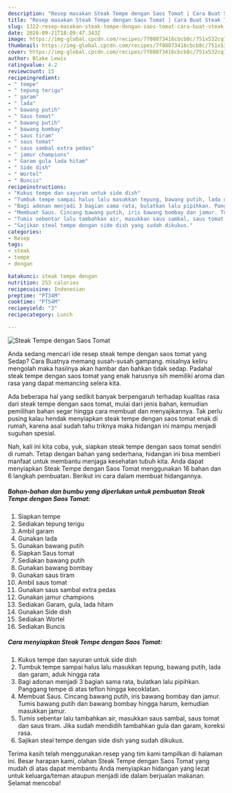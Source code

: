 ```yaml
---
description: "Resep masakan Steak Tempe dengan Saos Tomat | Cara Buat Steak Tempe dengan Saos Tomat Yang Sempurna"
title: "Resep masakan Steak Tempe dengan Saos Tomat | Cara Buat Steak Tempe dengan Saos Tomat Yang Sempurna"
slug: 1322-resep-masakan-steak-tempe-dengan-saos-tomat-cara-buat-steak-tempe-dengan-saos-tomat-yang-sempurna
date: 2020-09-21T18:09:47.343Z
image: https://img-global.cpcdn.com/recipes/7f08073416cbcb8c/751x532cq70/steak-tempe-dengan-saos-tomat-foto-resep-utama.jpg
thumbnail: https://img-global.cpcdn.com/recipes/7f08073416cbcb8c/751x532cq70/steak-tempe-dengan-saos-tomat-foto-resep-utama.jpg
cover: https://img-global.cpcdn.com/recipes/7f08073416cbcb8c/751x532cq70/steak-tempe-dengan-saos-tomat-foto-resep-utama.jpg
author: Blake Lewis
ratingvalue: 4.2
reviewcount: 15
recipeingredient:
- " tempe"
- " tepung terigu"
- " garam"
- " lada"
- " bawang putih"
- " Saus tomat"
- " bawang putih"
- " bawang bombay"
- " saus tiram"
- " saus tomat"
- " saus sambal extra pedas"
- " jamur champions"
- " Garam gula lada hitam"
- " Side dish"
- " Wortel"
- " Buncis"
recipeinstructions:
- "Kukus tempe dan sayuran untuk side dish"
- "Tumbuk tempe sampai halus lalu masukkan tepung, bawang putih, lada dan garam, aduk hingga rata"
- "Bagi adonan menjadi 3 bagian sama rata, bulatkan lalu pipihkan. Panggang tempe di atas teflon hingga kecoklatan."
- "Membuat Saus. Cincang bawang putih, iris bawang bombay dan jamur. Tumis bawang putih dan bawang bombay hingga harum, kemudian masukkan jamur."
- "Tumis sebentar lalu tambahkan air, masukkan saus sambal, saus tomat dan saus tiram. Jika sudah mendidih tambahkan gula dan garam, koreksi rasa."
- "Sajikan steal tempe dengan side dish yang sudah dikukus."
categories:
- Resep
tags:
- steak
- tempe
- dengan

katakunci: steak tempe dengan 
nutrition: 253 calories
recipecuisine: Indonesian
preptime: "PT34M"
cooktime: "PT54M"
recipeyield: "3"
recipecategory: Lunch

---
```



![Steak Tempe dengan Saos Tomat](https://img-global.cpcdn.com/recipes/7f08073416cbcb8c/751x532cq70/steak-tempe-dengan-saos-tomat-foto-resep-utama.jpg)

Anda sedang mencari ide resep steak tempe dengan saos tomat yang Sedap? Cara Buatnya memang susah-susah gampang. misalnya keliru mengolah maka hasilnya akan hambar dan bahkan tidak sedap. Padahal steak tempe dengan saos tomat yang enak harusnya sih memiliki aroma dan rasa yang dapat memancing selera kita.



Ada beberapa hal yang sedikit banyak berpengaruh terhadap kualitas rasa dari steak tempe dengan saos tomat, mulai dari jenis bahan, kemudian pemilihan bahan segar hingga cara membuat dan menyajikannya. Tak perlu pusing kalau hendak menyiapkan steak tempe dengan saos tomat enak di rumah, karena asal sudah tahu triknya maka hidangan ini mampu menjadi suguhan spesial.


Nah, kali ini kita coba, yuk, siapkan steak tempe dengan saos tomat sendiri di rumah. Tetap dengan bahan yang sederhana, hidangan ini bisa memberi manfaat untuk membantu menjaga kesehatan tubuh kita. Anda dapat menyiapkan Steak Tempe dengan Saos Tomat menggunakan 16 bahan dan 6 langkah pembuatan. Berikut ini cara dalam membuat hidangannya.

<!--inarticleads1-->

##### Bahan-bahan dan bumbu yang diperlukan untuk pembuatan Steak Tempe dengan Saos Tomat:

1. Siapkan  tempe
1. Sediakan  tepung terigu
1. Ambil  garam
1. Gunakan  lada
1. Gunakan  bawang putih
1. Siapkan  Saus tomat
1. Sediakan  bawang putih
1. Gunakan  bawang bombay
1. Gunakan  saus tiram
1. Ambil  saus tomat
1. Gunakan  saus sambal extra pedas
1. Gunakan  jamur champions
1. Sediakan  Garam, gula, lada hitam
1. Gunakan  Side dish
1. Sediakan  Wortel
1. Sediakan  Buncis




<!--inarticleads2-->

##### Cara menyiapkan Steak Tempe dengan Saos Tomat:

1. Kukus tempe dan sayuran untuk side dish
1. Tumbuk tempe sampai halus lalu masukkan tepung, bawang putih, lada dan garam, aduk hingga rata
1. Bagi adonan menjadi 3 bagian sama rata, bulatkan lalu pipihkan. Panggang tempe di atas teflon hingga kecoklatan.
1. Membuat Saus. Cincang bawang putih, iris bawang bombay dan jamur. Tumis bawang putih dan bawang bombay hingga harum, kemudian masukkan jamur.
1. Tumis sebentar lalu tambahkan air, masukkan saus sambal, saus tomat dan saus tiram. Jika sudah mendidih tambahkan gula dan garam, koreksi rasa.
1. Sajikan steal tempe dengan side dish yang sudah dikukus.




Terima kasih telah menggunakan resep yang tim kami tampilkan di halaman ini. Besar harapan kami, olahan Steak Tempe dengan Saos Tomat yang mudah di atas dapat membantu Anda menyiapkan hidangan yang lezat untuk keluarga/teman ataupun menjadi ide dalam berjualan makanan. Selamat mencoba!

